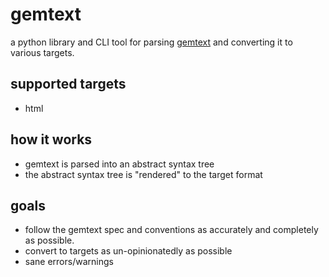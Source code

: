 # gemtext

a python library and CLI tool for parsing
[gemtext](https://geminiprotocol.net/docs/gemtext.gmi) and converting it to
various targets.

## supported targets

- html

## how it works

- gemtext is parsed into an abstract syntax tree
- the abstract syntax tree is "rendered" to the target format

## goals

- follow the gemtext spec and conventions as accurately and completely as
  possible.
- convert to targets as un-opinionatedly as possible
- sane errors/warnings

